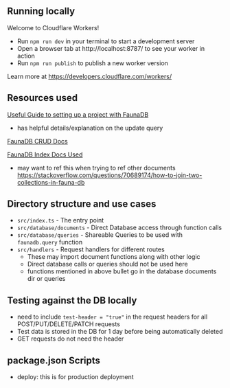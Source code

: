 ## Running locally

Welcome to Cloudflare Workers!

- Run `npm run dev` in your terminal to start a development server
- Open a browser tab at http://localhost:8787/ to see your worker in action
- Run `npm run publish` to publish a new worker version

Learn more at https://developers.cloudflare.com/workers/

## Resources used

[Useful Guide to setting up a project with FaunaDB](https://fauna.com/blog/getting-started-with-fauna-and-cloudflare-workers)

- has helpful details/explanation on the update query

[FaunaDB CRUD Docs](https://docs.fauna.com/fauna/current/build/fql/crud?lang=javascript)

[FaunaDB Index Docs Used](https://docs.fauna.com/fauna/current/learn/tutorials/fql/indexes/pagination?lang=javascript)

- may want to ref this when trying to ref other documents https://stackoverflow.com/questions/70689174/how-to-join-two-collections-in-fauna-db

## Directory structure and use cases

- `src/index.ts` - The entry point
- `src/database/documents` - Direct Database access through function calls
- `src/database/queries` - Shareable Queries to be used with `faunadb.query` function
- `src/handlers` - Request handlers for different routes
  - These may import document functions along with other logic
  - Direct database calls or queries should not be used here
  - functions mentioned in above bullet go in the database documents dir or queries

## Testing against the DB locally

- need to include `test-header = "true"` in the request headers for all POST/PUT/DELETE/PATCH requests
- Test data is stored in the DB for 1 day before being automatically deleted
- GET requests do not need the header

## package.json Scripts

- deploy: this is for production deployment

